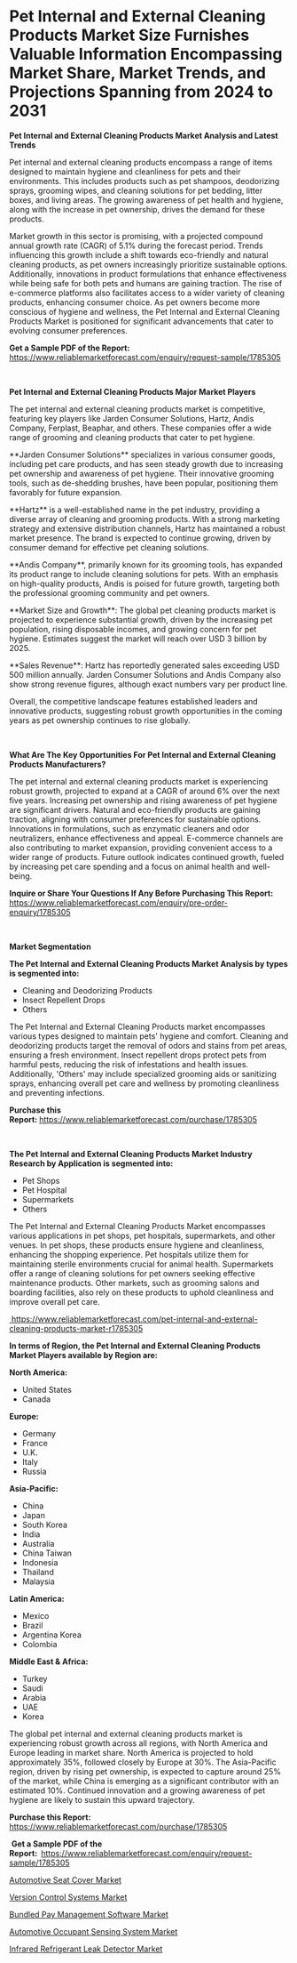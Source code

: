 <p><h1>Pet Internal and External Cleaning Products Market Size Furnishes Valuable Information Encompassing Market Share, Market Trends, and Projections Spanning from 2024 to 2031</h1></p><p><strong>Pet Internal and External Cleaning Products Market Analysis and Latest Trends</strong></p>
<p><p>Pet internal and external cleaning products encompass a range of items designed to maintain hygiene and cleanliness for pets and their environments. This includes products such as pet shampoos, deodorizing sprays, grooming wipes, and cleaning solutions for pet bedding, litter boxes, and living areas. The growing awareness of pet health and hygiene, along with the increase in pet ownership, drives the demand for these products.</p><p>Market growth in this sector is promising, with a projected compound annual growth rate (CAGR) of 5.1% during the forecast period. Trends influencing this growth include a shift towards eco-friendly and natural cleaning products, as pet owners increasingly prioritize sustainable options. Additionally, innovations in product formulations that enhance effectiveness while being safe for both pets and humans are gaining traction. The rise of e-commerce platforms also facilitates access to a wider variety of cleaning products, enhancing consumer choice. As pet owners become more conscious of hygiene and wellness, the Pet Internal and External Cleaning Products Market is positioned for significant advancements that cater to evolving consumer preferences.</p></p>
<p><strong>Get a Sample PDF of the Report:&nbsp;</strong> <a href="https://www.reliablemarketforecast.com/enquiry/request-sample/1785305?utm_campaign=1144&utm_medium=2&utm_source=Github&utm_content=ia&utm_term=18112024&utm_id=pet-internal-and-external-cleaning-products">https://www.reliablemarketforecast.com/enquiry/request-sample/1785305</a></p>
<p>&nbsp;</p>
<p><strong>Pet Internal and External Cleaning Products Major Market Players</strong></p>
<p><p>The pet internal and external cleaning products market is competitive, featuring key players like Jarden Consumer Solutions, Hartz, Andis Company, Ferplast, Beaphar, and others. These companies offer a wide range of grooming and cleaning products that cater to pet hygiene.</p><p>**Jarden Consumer Solutions** specializes in various consumer goods, including pet care products, and has seen steady growth due to increasing pet ownership and awareness of pet hygiene. Their innovative grooming tools, such as de-shedding brushes, have been popular, positioning them favorably for future expansion.</p><p>**Hartz** is a well-established name in the pet industry, providing a diverse array of cleaning and grooming products. With a strong marketing strategy and extensive distribution channels, Hartz has maintained a robust market presence. The brand is expected to continue growing, driven by consumer demand for effective pet cleaning solutions.</p><p>**Andis Company**, primarily known for its grooming tools, has expanded its product range to include cleaning solutions for pets. With an emphasis on high-quality products, Andis is poised for future growth, targeting both the professional grooming community and pet owners.</p><p>**Market Size and Growth**: The global pet cleaning products market is projected to experience substantial growth, driven by the increasing pet population, rising disposable incomes, and growing concern for pet hygiene. Estimates suggest the market will reach over USD 3 billion by 2025.</p><p>**Sales Revenue**: Hartz has reportedly generated sales exceeding USD 500 million annually. Jarden Consumer Solutions and Andis Company also show strong revenue figures, although exact numbers vary per product line.</p><p>Overall, the competitive landscape features established leaders and innovative products, suggesting robust growth opportunities in the coming years as pet ownership continues to rise globally.</p></p>
<p>&nbsp;</p>
<p><strong>What Are The Key Opportunities For Pet Internal and External Cleaning Products Manufacturers?</strong></p>
<p><p>The pet internal and external cleaning products market is experiencing robust growth, projected to expand at a CAGR of around 6% over the next five years. Increasing pet ownership and rising awareness of pet hygiene are significant drivers. Natural and eco-friendly products are gaining traction, aligning with consumer preferences for sustainable options. Innovations in formulations, such as enzymatic cleaners and odor neutralizers, enhance effectiveness and appeal. E-commerce channels are also contributing to market expansion, providing convenient access to a wider range of products. Future outlook indicates continued growth, fueled by increasing pet care spending and a focus on animal health and well-being.</p></p>
<p><strong>Inquire or Share Your Questions If Any Before Purchasing This Report:</strong> <a href="https://www.reliablemarketforecast.com/enquiry/pre-order-enquiry/1785305?utm_campaign=1144&utm_medium=2&utm_source=Github&utm_content=ia&utm_term=18112024&utm_id=pet-internal-and-external-cleaning-products">https://www.reliablemarketforecast.com/enquiry/pre-order-enquiry/1785305</a></p>
<p>&nbsp;</p>
<p><strong>Market Segmentation</strong></p>
<p><strong>The Pet Internal and External Cleaning Products Market Analysis by types is segmented into:</strong></p>
<p><ul><li>Cleaning and Deodorizing Products</li><li>Insect Repellent Drops</li><li>Others</li></ul></p>
<p><p>The Pet Internal and External Cleaning Products market encompasses various types designed to maintain pets' hygiene and comfort. Cleaning and deodorizing products target the removal of odors and stains from pet areas, ensuring a fresh environment. Insect repellent drops protect pets from harmful pests, reducing the risk of infestations and health issues. Additionally, 'Others' may include specialized grooming aids or sanitizing sprays, enhancing overall pet care and wellness by promoting cleanliness and preventing infections.</p></p>
<p><strong>Purchase this Report:&nbsp;</strong><a href="https://www.reliablemarketforecast.com/purchase/1785305?utm_campaign=1144&utm_medium=2&utm_source=Github&utm_content=ia&utm_term=18112024&utm_id=pet-internal-and-external-cleaning-products">https://www.reliablemarketforecast.com/purchase/1785305</a></p>
<p>&nbsp;</p>
<p><strong>The Pet Internal and External Cleaning Products Market Industry Research by Application is segmented into:</strong></p>
<p><ul><li>Pet Shops</li><li>Pet Hospital</li><li>Supermarkets</li><li>Others</li></ul></p>
<p><p>The Pet Internal and External Cleaning Products Market encompasses various applications in pet shops, pet hospitals, supermarkets, and other venues. In pet shops, these products ensure hygiene and cleanliness, enhancing the shopping experience. Pet hospitals utilize them for maintaining sterile environments crucial for animal health. Supermarkets offer a range of cleaning solutions for pet owners seeking effective maintenance products. Other markets, such as grooming salons and boarding facilities, also rely on these products to uphold cleanliness and improve overall pet care.</p></p>
<p><a href="https://www.reliablemarketforecast.com/pet-internal-and-external-cleaning-products-market-r1785305?utm_campaign=1144&utm_medium=2&utm_source=Github&utm_content=ia&utm_term=18112024&utm_id=pet-internal-and-external-cleaning-products">&nbsp;https://www.reliablemarketforecast.com/pet-internal-and-external-cleaning-products-market-r1785305</a></p>
<p><strong>In terms of Region, the Pet Internal and External Cleaning Products Market Players available by Region are:</strong></p>
<p>
    <p> <strong> North America: </strong>
        <ul>
            <li>United States</li>
            <li>Canada</li>
        </ul>
        </p> 
    <p> <strong> Europe: </strong>
        <ul>
            <li>Germany</li>
            <li>France</li>
            <li>U.K.</li>
            <li>Italy</li>
            <li>Russia</li>
        </ul>
        </p> 
    <p> <strong> Asia-Pacific: </strong>
        <ul>
            <li>China</li>
            <li>Japan</li>
            <li>South Korea</li>
            <li>India</li>
            <li>Australia</li>
            <li>China Taiwan</li>
            <li>Indonesia</li>
            <li>Thailand</li>
            <li>Malaysia</li>
        </ul>
        </p> 
    <p> <strong> Latin America: </strong>
        <ul>
            <li>Mexico</li>
            <li>Brazil</li>
            <li>Argentina Korea</li>
            <li>Colombia</li>
        </ul>
        </p> 
    <p> <strong> Middle East & Africa: </strong>
        <ul>
            <li>Turkey</li>
            <li>Saudi</li>
            <li>Arabia</li>
            <li>UAE</li>
            <li>Korea</li>
        </ul>
    </p>
    </p>
<p><p>The global pet internal and external cleaning products market is experiencing robust growth across all regions, with North America and Europe leading in market share. North America is projected to hold approximately 35%, followed closely by Europe at 30%. The Asia-Pacific region, driven by rising pet ownership, is expected to capture around 25% of the market, while China is emerging as a significant contributor with an estimated 10%. Continued innovation and a growing awareness of pet hygiene are likely to sustain this upward trajectory.</p></p>
<p><strong>Purchase this Report: </strong><a href="https://www.reliablemarketforecast.com/purchase/1785305?utm_campaign=1144&utm_medium=2&utm_source=Github&utm_content=ia&utm_term=18112024&utm_id=pet-internal-and-external-cleaning-products">https://www.reliablemarketforecast.com/purchase/1785305</a></p>
<p>&nbsp;<strong>Get a Sample PDF of the Report:&nbsp;&nbsp;</strong><a href="https://www.reliablemarketforecast.com/enquiry/request-sample/1785305?utm_campaign=1144&utm_medium=2&utm_source=Github&utm_content=ia&utm_term=18112024&utm_id=pet-internal-and-external-cleaning-products">https://www.reliablemarketforecast.com/enquiry/request-sample/1785305</a></p>
<p><strong></strong></p>
<p><p><a href="https://www.linkedin.com/pulse/charting-future-comprehensive-analysis-global-automotive-seat-ovxac?utm_campaign=1144&utm_medium=2&utm_source=Github&utm_content=ia&utm_term=18112024&utm_id=pet-internal-and-external-cleaning-products">Automotive Seat Cover Market</a></p><p><a href="https://issuu.com/reportprime-2/docs/version-control-systems-market-size_5d8f93a8932504?utm_campaign=1144&utm_medium=2&utm_source=Github&utm_content=ia&utm_term=18112024&utm_id=pet-internal-and-external-cleaning-products">Version Control Systems Market</a></p><p><a href="https://issuu.com/reportprime-2/docs/bundled-pay-management-software-mar_599110ed48d0ca?utm_campaign=1144&utm_medium=2&utm_source=Github&utm_content=ia&utm_term=18112024&utm_id=pet-internal-and-external-cleaning-products">Bundled Pay Management Software Market</a></p><p><a href="https://www.linkedin.com/pulse/automotive-occupant-sensing-system-market-strategic-insights-ybadc?utm_campaign=1144&utm_medium=2&utm_source=Github&utm_content=ia&utm_term=18112024&utm_id=pet-internal-and-external-cleaning-products">Automotive Occupant Sensing System Market</a></p><p><a href="https://www.linkedin.com/pulse/decoding-infrared-refrigerant-leak-detector-market-signals-vwaoe?utm_campaign=1144&utm_medium=2&utm_source=Github&utm_content=ia&utm_term=18112024&utm_id=pet-internal-and-external-cleaning-products">Infrared Refrigerant Leak Detector Market</a></p></p>